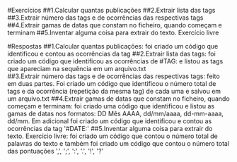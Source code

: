 #Exercícios
##1.Calcular quantas publicações
##2.Extrair lista das tags
##3.Extrair número das tags e de ocorrências das respectivas tags
##4.Extrair gamas de datas que constam no ficheiro, quando começam e terminam
##5.Inventar alguma coisa para extrair do texto. Exercício livre

#Respostas
##1.Calcular quantas publicações: foi criado um código que identificou e contou as ocorrências da tag <pub>
##2.Extrair lista das tags: foi criado um código que identificou as ocorrências de #TAG: e listou as tags que apareciam na sequência em um arquivo.txt  
##3.Extrair número das tags e de ocorrências das respectivas tags: feito em duas partes. Foi criado um código que identificou o número total de tags e da ocorrência (repetição da mesma tag) de cada uma e salvou em um arquivo.txt
##4.Extrair gamas de datas que constam no ficheiro, quando começam e terminam: foi criado uma código que identificou e listou as gamas de datas nos formatos: DD Mês AAAA, dd/mm/aaaa, dd-mm-aaaa, dd/mm. Em adicional foi criado um código que identificou e contou as ocorrências da tag '#DATE:'
##5.Inventar alguma coisa para extrair do texto. Exercício livre: foi criado um código que contou o número total de palavras do texto e também foi criado um código que contou o número total das pontuações ',', ';', ':', '.', '!', '?'
